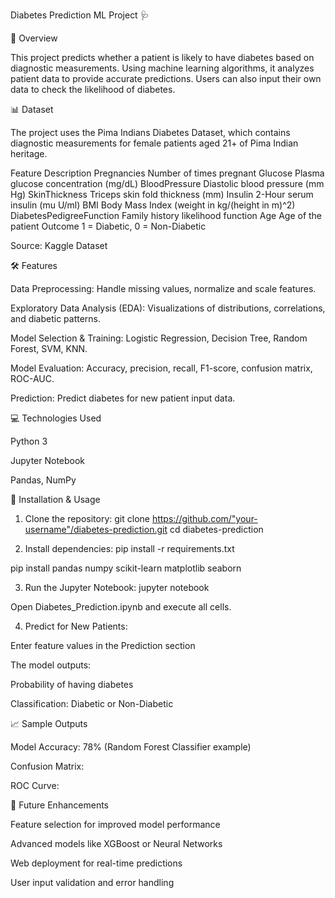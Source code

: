 Diabetes Prediction ML Project 🩺

📌 Overview

This project predicts whether a patient is likely to have diabetes based on diagnostic measurements. Using machine learning algorithms, it analyzes patient data to provide accurate predictions. Users can also input their own data to check the likelihood of diabetes.

📊 Dataset

The project uses the Pima Indians Diabetes Dataset, which contains diagnostic measurements for female patients aged 21+ of Pima Indian heritage.

Feature	Description
Pregnancies	Number of times pregnant
Glucose	Plasma glucose concentration (mg/dL)
BloodPressure	Diastolic blood pressure (mm Hg)
SkinThickness	Triceps skin fold thickness (mm)
Insulin	2-Hour serum insulin (mu U/ml)
BMI	Body Mass Index (weight in kg/(height in m)^2)
DiabetesPedigreeFunction	Family history likelihood function
Age	Age of the patient
Outcome	1 = Diabetic, 0 = Non-Diabetic

Source: Kaggle Dataset

🛠 Features

Data Preprocessing: Handle missing values, normalize and scale features.

Exploratory Data Analysis (EDA): Visualizations of distributions, correlations, and diabetic patterns.

Model Selection & Training: Logistic Regression, Decision Tree, Random Forest, SVM, KNN.

Model Evaluation: Accuracy, precision, recall, F1-score, confusion matrix, ROC-AUC.

Prediction: Predict diabetes for new patient input data.

💻 Technologies Used

Python 3

Jupyter Notebook

Pandas, NumPy

🚀 Installation & Usage
1. Clone the repository:
git clone https://github.com/"your-username"/diabetes-prediction.git
cd diabetes-prediction

2. Install dependencies:
pip install -r requirements.txt

pip install pandas numpy scikit-learn matplotlib seaborn

3. Run the Jupyter Notebook:
jupyter notebook


Open Diabetes_Prediction.ipynb and execute all cells.

4. Predict for New Patients:

Enter feature values in the Prediction section

The model outputs:

Probability of having diabetes

Classification: Diabetic or Non-Diabetic


📈 Sample Outputs

Model Accuracy: 78% (Random Forest Classifier example)

Confusion Matrix:

ROC Curve:


📝 Future Enhancements

Feature selection for improved model performance

Advanced models like XGBoost or Neural Networks

Web deployment for real-time predictions

User input validation and error handling
